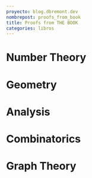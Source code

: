 ```yaml
---
proyecto: blog.dbremont.dev
nombrepost: proofs_from_book
title: Proofs from THE BOOK
categories: libros
---
```


<!--more-->

# Number Theory
# Geometry
# Analysis
# Combinatorics
# Graph Theory